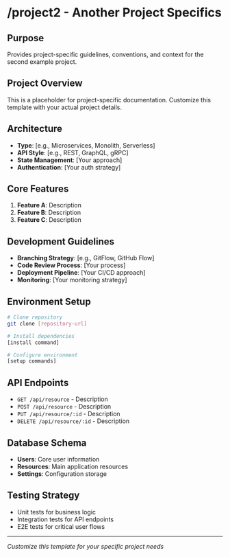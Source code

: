 # /project2 - Another Project Specifics

## Purpose
Provides project-specific guidelines, conventions, and context for the second example project.

## Project Overview
This is a placeholder for project-specific documentation. Customize this template with your actual project details.

## Architecture
- **Type**: [e.g., Microservices, Monolith, Serverless]
- **API Style**: [e.g., REST, GraphQL, gRPC]
- **State Management**: [Your approach]
- **Authentication**: [Your auth strategy]

## Core Features
1. **Feature A**: Description
2. **Feature B**: Description
3. **Feature C**: Description

## Development Guidelines
- **Branching Strategy**: [e.g., GitFlow, GitHub Flow]
- **Code Review Process**: [Your process]
- **Deployment Pipeline**: [Your CI/CD approach]
- **Monitoring**: [Your monitoring strategy]

## Environment Setup
```bash
# Clone repository
git clone [repository-url]

# Install dependencies
[install command]

# Configure environment
[setup commands]
```

## API Endpoints
- `GET /api/resource` - Description
- `POST /api/resource` - Description
- `PUT /api/resource/:id` - Description
- `DELETE /api/resource/:id` - Description

## Database Schema
- **Users**: Core user information
- **Resources**: Main application resources
- **Settings**: Configuration storage

## Testing Strategy
- Unit tests for business logic
- Integration tests for API endpoints
- E2E tests for critical user flows

---
*Customize this template for your specific project needs*